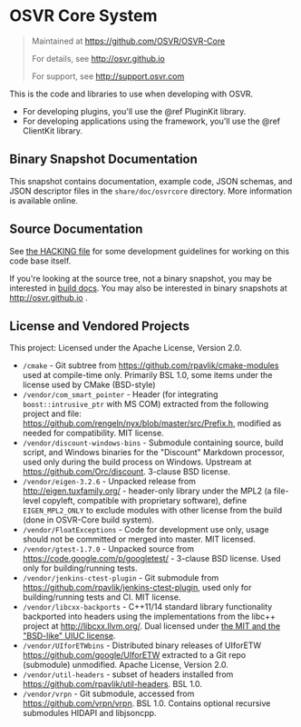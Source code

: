 # OSVR Core System
> Maintained at <https://github.com/OSVR/OSVR-Core>
>
> For details, see <http://osvr.github.io>
>
> For support, see <http://support.osvr.com>

This is the code and libraries to use when developing with OSVR.

- For developing plugins, you'll use the @ref PluginKit library.
- For developing applications using the framework, you'll use the @ref ClientKit library.

## Binary Snapshot Documentation
This snapshot contains documentation, example code, JSON schemas, and JSON descriptor files in the `share/doc/osvrcore` directory. More information is available online.

## Source Documentation
See [the HACKING file](HACKING.md) for some development guidelines for working on this code base itself.

If you're looking at the source tree, not a binary snapshot, you may be interested in [build docs](doc/Building.md). You may also be interested in binary snapshots at <http://osvr.github.io> .

## License and Vendored Projects

This project: Licensed under the Apache License, Version 2.0.

- `/cmake` - Git subtree from <https://github.com/rpavlik/cmake-modules> used at compile-time only. Primarily BSL 1.0, some items under the license used by CMake (BSD-style)
- `/vendor/com_smart_pointer` - Header (for integrating `boost::intrusive_ptr` with MS COM) extracted from the following project and file: <https://github.com/rengeln/nyx/blob/master/src/Prefix.h>, modified as needed for compatibility. MIT license.
- `/vendor/discount-windows-bins` - Submodule containing source, build script, and Windows binaries for the "Discount" Markdown processor, used only during the build process on Windows. Upstream at <https://github.com/Orc/discount>. 3-clause BSD license.
- `/vendor/eigen-3.2.6` - Unpacked release from <http://eigen.tuxfamily.org/> - header-only library under the MPL2 (a file-level copyleft, compatible with proprietary software), define `EIGEN_MPL2_ONLY` to exclude modules with other license from the build (done in OSVR-Core build system).
- `/vendor/FloatExceptions` - Code for development use only, usage should not be committed or merged into master. MIT licensed.
- `/vendor/gtest-1.7.0` - Unpacked source from <https://code.google.com/p/googletest/> - 3-clause BSD license. Used only for building/running tests.
- `/vendor/jenkins-ctest-plugin` - Git submodule from <https://github.com/rpavlik/jenkins-ctest-plugin>, used only for building/running tests and CI. MIT license.
- `/vendor/libcxx-backports` - C++11/14 standard library functionality backported into headers using the implementations from the libc++ project at <http://libcxx.llvm.org/>. Dual licensed under [the MIT and the "BSD-like" UIUC license](http://llvm.org/docs/DeveloperPolicy.html#license).
- `/vendor/UIforETWbins` - Distributed binary releases of UIforETW <https://github.com/google/UIforETW> extracted to a Git repo (submodule) unmodified. Apache License, Version 2.0.
- `/vendor/util-headers` - subset of headers installed from <https://github.com/rpavlik/util-headers>. BSL 1.0.
- `/vendor/vrpn` - Git submodule, accessed from <https://github.com/vrpn/vrpn>. BSL 1.0. Contains optional recursive submodules HIDAPI and libjsoncpp.
